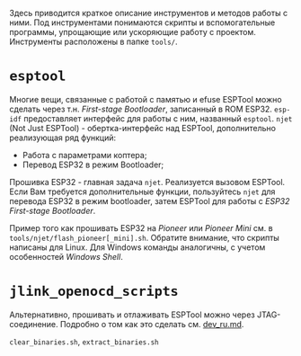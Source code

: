 Здесь приводится краткое описание инструментов и методов работы с ними. Под инструментами понимаются скрипты и вспомогательные программы, упрощающие или ускоряющие работу с проектом. Инструменты расположены в папке `tools/`.

# `esptool`

Многие вещи, связанные с работой с памятью и efuse ESPTool можно сделать через т.н. *First-stage Bootloader*, записанный в ROM ESP32. `esp-idf` предоставляет интерфейс для работы с ним, названный `esptool`. `njet` (Not Just ESPTool) - обертка-интерфейс над ESPTool, дополнительно реализующая ряд функций:

* Работа с параметрами коптера;
* Перевод ESP32 в режим Bootloader;

Прошивка ESP32 - главная задача `njet`. Реализуется вызовом ESPTool. Если Вам требуется дополнительные функции, пользуйтесь `njet` для перевода ESP32 в режим bootloader, затем ESPTool для работы с *ESP32 First-stage Bootloader*.

Пример того как прошивать ESP32 на *Pioneer* или *Pioneer Mini* см. в `tools/njet/flash_pioneer[_mini].sh`.  Обратите внимание, что скрипты написаны для Linux. Для Windows команды аналогичны, с учетом особенностей *Windows Shell*.

# `jlink_openocd_scripts`

Альтернативно, прошивать и отлаживать ESPTool можно через JTAG-соединение. Подробно о том как это сделать см. [dev_ru.md](dev_ru.md).

`clear_binaries.sh`, `extract_binaries.sh`

